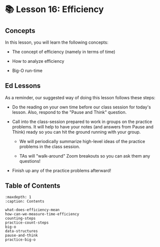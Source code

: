 # 📚 Lesson 16: Efficiency

##  Concepts  

In this lesson, you will learn the following concepts:  

-  The concept of efficiency (namely in terms of time)  

-  How to analyze efficiency  

-  Big-O run-time  


##  Ed Lessons  

As a reminder, our suggested way of doing this lesson follows these steps:  

-  Do the reading on your own time before our class session for today's lesson. Also, respond to the "Pause and Think" question.  

-  Call into the class-session prepared to work in groups on the practice problems. It will help to have your notes (and answers from Pause and Think) ready so you can hit the ground running with your group.  

    -  We will periodically summarize high-level ideas of the practice problems in the class session.  

    -  TAs will "walk-around" Zoom breakouts so you can ask them any questions!  


-  Finish up any of the practice problems afterward!  


 



## Table of Contents

```{toctree}
:maxdepth: 1
:caption: Contents

what-does-efficiency-mean
how-can-we-measure-time-efficiency
counting-steps
practice-count-steps
big-o
data-structures
pause-and-think
practice-big-o
```